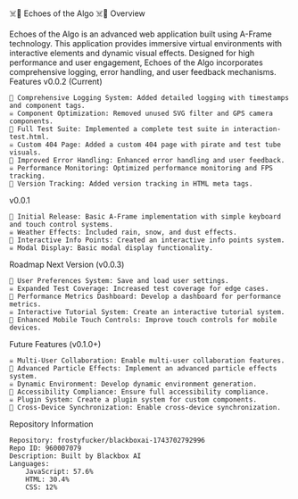 ☠️🧪 Echoes of the Algo ☠️🧪
Overview

Echoes of the Algo is an advanced web application built using A-Frame technology. This application provides immersive virtual environments with interactive elements and dynamic visual effects. Designed for high performance and user engagement, Echoes of the Algo incorporates comprehensive logging, error handling, and user feedback mechanisms.
Features
v0.0.2 (Current)

    🧪 Comprehensive Logging System: Added detailed logging with timestamps and component tags.
    ☠️ Component Optimization: Removed unused SVG filter and GPS camera components.
    🧪 Full Test Suite: Implemented a complete test suite in interaction-test.html.
    ☠️ Custom 404 Page: Added a custom 404 page with pirate and test tube visuals.
    🧪 Improved Error Handling: Enhanced error handling and user feedback.
    ☠️ Performance Monitoring: Optimized performance monitoring and FPS tracking.
    🧪 Version Tracking: Added version tracking in HTML meta tags.

v0.0.1

    🧪 Initial Release: Basic A-Frame implementation with simple keyboard and touch control systems.
    ☠️ Weather Effects: Included rain, snow, and dust effects.
    🧪 Interactive Info Points: Created an interactive info points system.
    ☠️ Modal Display: Basic modal display functionality.

Roadmap
Next Version (v0.0.3)

    🧪 User Preferences System: Save and load user settings.
    ☠️ Expanded Test Coverage: Increased test coverage for edge cases.
    🧪 Performance Metrics Dashboard: Develop a dashboard for performance metrics.
    ☠️ Interactive Tutorial System: Create an interactive tutorial system.
    🧪 Enhanced Mobile Touch Controls: Improve touch controls for mobile devices.

Future Features (v0.1.0+)

    ☠️ Multi-User Collaboration: Enable multi-user collaboration features.
    🧪 Advanced Particle Effects: Implement an advanced particle effects system.
    ☠️ Dynamic Environment: Develop dynamic environment generation.
    🧪 Accessibility Compliance: Ensure full accessibility compliance.
    ☠️ Plugin System: Create a plugin system for custom components.
    🧪 Cross-Device Synchronization: Enable cross-device synchronization.

Repository Information

    Repository: frostyfucker/blackboxai-1743702792996
    Repo ID: 960007079
    Description: Built by Blackbox AI
    Languages:
        JavaScript: 57.6%
        HTML: 30.4%
        CSS: 12%
